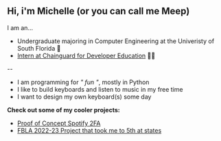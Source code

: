## Hi, i'm Michelle (or you can call me Meep)

I am an...
+ Undergraduate majoring in Computer Engineering at the Univeristy of South Florida 🤘
+ [Intern at Chainguard for Developer Education](https://github.com/mmcaveety) 🧑‍💻

--

+ I am programming for *" fun "*, mostly in Python
+ I like to build keyboards and listen to music in my free time
+ I want to design my own keyboard(s) some day

**Check out some of my cooler projects:**
+ [Proof of Concept Spotify 2FA](https://github.com/meepowlz/Spotify-MFA)
+ [FBLA 2022-23 Project that took me to 5th at states](https://github.com/meepowlz/FBLA-2022)


<!--
**meepowlz/meepowlz** is a ✨ _special_ ✨ repository because its `README.md` (this file) appears on your GitHub profile.

Here are some ideas to get you started:

- 🔭 I’m currently working on ...
- 🌱 I’m currently learning ...
- 👯 I’m looking to collaborate on ...
- 🤔 I’m looking for help with ...
- 💬 Ask me about ...
- 📫 How to reach me: ...
- 😄 Pronouns: ...
- ⚡ Fun fact: ...
-->
